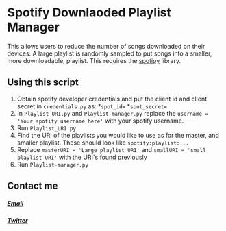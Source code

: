 # Spotify Downlaoded Playlist Manager

This allows users to reduce the number of songs downloaded on their devices. A large playlist is randomly sampled to put songs into a smaller, more downloadable, playlist. This requires the [spotipy](https://spotipy.readthedocs.io/en/2.12.0/#installation) library. 


## Using this script
1. Obtain spotify developer credentials and put the client id and client secret in `credentials.py` as:
  *`spot_id=`
  *`spot_secret=`
2. In `Playlist_URI.py` and `Playlist-manager.py` replace the `username = 'Your spotify username here'` with your spotify username.
3. Run `Playlist_URI.py`
4. Find the URI of the playlists you would like to use as for the master, and smaller playlist. These should look like `spotify:playlist:...`
5. Replace `masterURI = 'Large playlist URI'` and `smallURI = 'small playlist URI'` with the URI's found previously
6. Run `Playlist-manager.py`

## Contact me
##### [Email](mailto:drew.13@mchsi.com)
##### [Twitter](https://twitter.com/13_Schmit)
